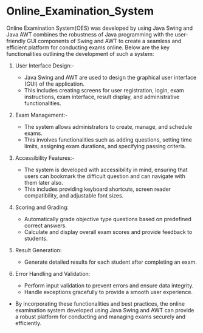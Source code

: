 # Online_Examination_System

Online Examination System(OES) was developed by using Java Swing and Java AWT combines the robustness of Java programming with the user-friendly GUI components of Swing and AWT to create a seamless and efficient platform for conducting exams online.
Below are the key functionalities outlining the development of such a system:

1. User Interface Design:-
    - Java Swing and AWT are used to design the graphical user interface (GUI) of the application. 
    - This includes creating screens for user registration, login, exam instructions, exam interface, result display, and administrative functionalities.
    
2. Exam Management:-
    - The system allows administrators to create, manage, and schedule exams.
    - This involves functionalities such as adding questions, setting time limits, assigning exam durations, and specifying passing criteria.
      
3. Accessibility Features:-
    - The system is developed with accessibility in mind, ensuring that users can bookmark the difficult question and can navigate with them later also.
    - This includes providing keyboard shortcuts, screen reader compatibility, and adjustable font sizes.
      
4. Scoring and Grading:
   - Automatically grade objective type questions based on predefined correct answers.
   - Calculate and display overall exam scores and provide feedback to students.
     
5. Result Generation:
   - Generate detailed results for each student after completing an exam.
     
6. Error Handling and Validation:
   - Perform input validation to prevent errors and ensure data integrity.
   - Handle exceptions gracefully to provide a smooth user experience.
     
- By incorporating these functionalities and best practices, the online examination system developed using Java Swing and AWT can provide a robust platform for conducting and managing exams securely and efficiently.
